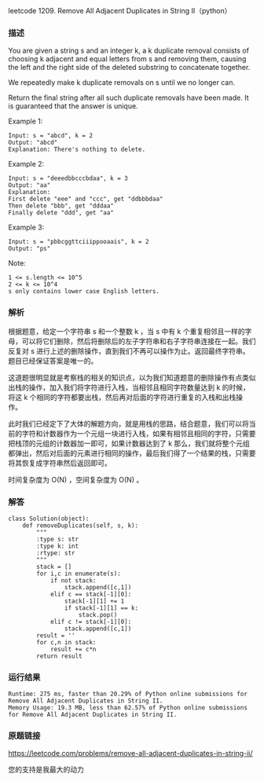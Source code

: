 leetcode  1209. Remove All Adjacent Duplicates in String II（python）




### 描述

You are given a string s and an integer k, a k duplicate removal consists of choosing k adjacent and equal letters from s and removing them, causing the left and the right side of the deleted substring to concatenate together.

We repeatedly make k duplicate removals on s until we no longer can.

Return the final string after all such duplicate removals have been made. It is guaranteed that the answer is unique.



Example 1:

	Input: s = "abcd", k = 2
	Output: "abcd"
	Explanation: There's nothing to delete.

	
Example 2:

	Input: s = "deeedbbcccbdaa", k = 3
	Output: "aa"
	Explanation: 
	First delete "eee" and "ccc", get "ddbbbdaa"
	Then delete "bbb", get "dddaa"
	Finally delete "ddd", get "aa"


Example 3:


	Input: s = "pbbcggttciiippooaais", k = 2
	Output: "ps"
	



Note:

	1 <= s.length <= 10^5
	2 <= k <= 10^4
	s only contains lower case English letters.


### 解析

根据题意，给定一个字符串 s 和一个整数 k ，当 s 中有 k 个重复相邻且一样的字母，可以将它们删除，然后将删除后的左子字符串和右子字符串连接在一起。我们反复对 s 进行上述的删除操作，直到我们不再可以操作为止。返回最终字符串。 题目已经保证答案是唯一的。

这道题很明显就是考察栈的相关的知识点，以为我们知道题意的删除操作有点类似出栈的操作，加入我们将字符进行入栈，当相邻且相同字符数量达到 k 的时候，将这 k 个相同的字符都要出栈，然后再对后面的字符进行重复的入栈和出栈操作。

此时我们已经定下了大体的解题方向，就是用栈的思路，结合题意，我们可以将当前的字符和计数器作为一个元组一块进行入栈，如果有相邻且相同的字符，只需要把栈顶的元组的计数器加一即可，如果计数器达到了 k 那么，我们就将整个元组都弹出，然后对后面的元素进行相同的操作，最后我们得了一个结果的栈，只需要将其恢复成字符串然后返回即可。

时间复杂度为 O(N) ，空间复杂度为 O(N) 。


### 解答
				
	class Solution(object):
	    def removeDuplicates(self, s, k):
	        """
	        :type s: str
	        :type k: int
	        :rtype: str
	        """
	        stack = []
	        for i,c in enumerate(s):
	            if not stack:
	                stack.append([c,1])
	            elif c == stack[-1][0]:
	                stack[-1][1] += 1
	                if stack[-1][1] == k:
	                    stack.pop()
	            elif c != stack[-1][0]:
	                stack.append([c,1])
	        result = ''
	        for c,n in stack:
	            result += c*n
	        return result

            	      
			
### 运行结果

	Runtime: 275 ms, faster than 20.29% of Python online submissions for Remove All Adjacent Duplicates in String II.
	Memory Usage: 19.3 MB, less than 62.57% of Python online submissions for Remove All Adjacent Duplicates in String II.


### 原题链接



https://leetcode.com/problems/remove-all-adjacent-duplicates-in-string-ii/

您的支持是我最大的动力
